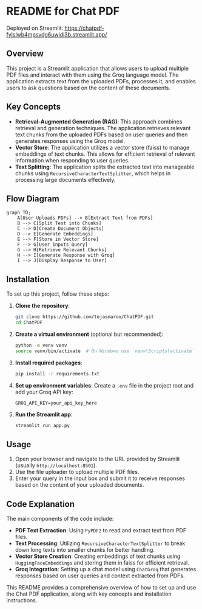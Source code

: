 # README for Chat PDF 

Deployed on Streamlit: https://chatpdf-fylslwb4mpsvdg6uwidi3b.streamlit.app/

## Overview
This project is a Streamlit application that allows users to upload multiple PDF files and interact with them using the Groq language model. The application extracts text from the uploaded PDFs, processes it, and enables users to ask questions based on the content of these documents.

## Key Concepts
- **Retrieval-Augmented Generation (RAG)**: This approach combines retrieval and generation techniques. The application retrieves relevant text chunks from the uploaded PDFs based on user queries and then generates responses using the Groq model.
- **Vector Store**: The application utilizes a vector store (faiss) to manage embeddings of text chunks. This allows for efficient retrieval of relevant information when responding to user queries.
- **Text Splitting**: The application splits the extracted text into manageable chunks using `RecursiveCharacterTextSplitter`, which helps in processing large documents effectively.

## Flow Diagram
```mermaid
graph TD;
    A[User Uploads PDFs] --> B[Extract Text from PDFs]
    B --> C[Split Text into Chunks]
    C --> D[Create Document Objects]
    D --> E[Generate Embeddings]
    E --> F[Store in Vector Store]
    F --> G[User Inputs Query]
    G --> H[Retrieve Relevant Chunks]
    H --> I[Generate Response with Groq]
    I --> J[Display Response to User]
```

## Installation
To set up this project, follow these steps:

1. **Clone the repository**:
   ```bash
   git clone https://github.com/tejasmaroo/ChatPDF.git
   cd ChatPDF
   ```

2. **Create a virtual environment** (optional but recommended):
   ```bash
   python -m venv venv
   source venv/bin/activate  # On Windows use `venv\Scripts\activate`
   ```

3. **Install required packages**:
   ```bash
   pip install -r requirements.txt
   ```

4. **Set up environment variables**:
   Create a `.env` file in the project root and add your Groq API key:
   ```
   GROQ_API_KEY=your_api_key_here
   ```

5. **Run the Streamlit app**:
   ```bash
   streamlit run app.py
   ```

## Usage
1. Open your browser and navigate to the URL provided by Streamlit (usually `http://localhost:8501`).
2. Use the file uploader to upload multiple PDF files.
3. Enter your query in the input box and submit it to receive responses based on the content of your uploaded documents.

## Code Explanation
The main components of the code include:

- **PDF Text Extraction**: Using `PyPDF2` to read and extract text from PDF files.
- **Text Processing**: Utilizing `RecursiveCharacterTextSplitter` to break down long texts into smaller chunks for better handling.
- **Vector Store Creation**: Creating embeddings of text chunks using `HuggingFaceEmbeddings` and storing them in faiss for efficient retrieval.
- **Groq Integration**: Setting up a chat model using `ChatGroq` that generates responses based on user queries and context extracted from PDFs.

This README provides a comprehensive overview of how to set up and use the Chat PDF application, along with key concepts and installation instructions.